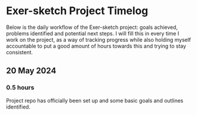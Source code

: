 # Exer-sketch Project Timelog

Below is the daily workflow of the Exer-sketch project: goals achieved, problems identified and potential next steps. I will fill this in every time I work on the project, as a way of tracking progress while also holding myself accountable to put a good amount of hours towards this and trying to stay consistent.

## 20 May 2024

### 0.5 hours

Project repo has officially been set up and some basic goals and outlines identified.
